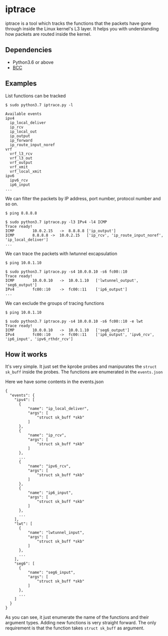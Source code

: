 # iptrace
iptrace is a tool which tracks the functions that the packets have gone through inside the Linux kernel's L3 layer.
It helps you with understanding how packets are routed inside the kernel.

## Dependencies
- Python3.6 or above
- [BCC](https://github.com/iovisor/bcc)

## Examples

List functions can be tracked
```
$ sudo python3.7 iptrace.py -l

Available events
ipv4
  ip_local_deliver
  ip_rcv
  ip_local_out
  ip_output
  ip_forward
  ip_route_input_noref
vrf
  vrf_l3_rcv
  vrf_l3_out
  vrf_output
  vrf_xmit
  vrf_local_xmit
ipv6
  ipv6_rcv
  ip6_input
...
```


We can filter the packets by IP address, port number, protocol number and so on.
```
$ ping 8.8.8.8

$ sudo python3.7 iptrace.py -l3 IPv4 -l4 ICMP
Trace ready!
ICMP		10.0.2.15	->	8.8.8.8	['ip_output']
ICMP		8.8.8.8	->	10.0.2.15	['ip_rcv', 'ip_route_input_noref', 'ip_local_deliver']
...
```

We can trace the packets with lwtunnel excapsulation
```
$ ping 10.0.1.10

$ sudo python3.7 iptrace.py -s4 10.0.0.10 -s6 fc00::10
Trace ready!
ICMP		10.0.0.10	->	10.0.1.10	['lwtunnel_output', 'seg6_output']
IPv4		fc00::10	->	fc00::11	['ip6_output']
...
```

We can exclude the groups of tracing functions
```
$ ping 10.0.1.10

$ sudo python3.7 iptrace.py -s4 10.0.0.10 -s6 fc00::10 -e lwt
Trace ready!
ICMP		10.0.0.10	->	10.0.1.10	['seg6_output']
IPv4		fc00::10	->	fc00::11	['ip6_output', 'ipv6_rcv', 'ip6_input', 'ipv6_rthdr_rcv']
```

## How it works
It's very simple. It just set the kprobe probes and manipurates the `struct sk_buff` inside the probes.
The functions are enumerated in the `events.json`

Here we have some contents in the events.json

```
{
  "events": {
    "ipv4": [
      {
          "name": "ip_local_deliver",
          "args": [
              "struct sk_buff *skb"
          ]
      },
      {
          "name": "ip_rcv",
          "args": [
              "struct sk_buff *skb"
          ]
      },
      ...
      {
          "name": "ipv6_rcv",
          "args": [
              "struct sk_buff *skb"
          ]
      },
      {
          "name": "ip6_input",
          "args": [
              "struct sk_buff *skb"
          ]
      },
      ...
    ],
    "lwt": [
      {
          "name": "lwtunnel_input",
          "args": [
              "struct sk_buff *skb"
          ]
      },
      ...
    ],
    "seg6": [
      {
          "name": "seg6_input",
          "args": [
              "struct sk_buff *skb"
          ]
      },
      ...
    ]
  }
}
```

As you can see, it just enumerate the name of the functions and their argument types.
Adding new functions is very straight forward. The only requirement is that the function
takes `struct sk_buff` as argument.
